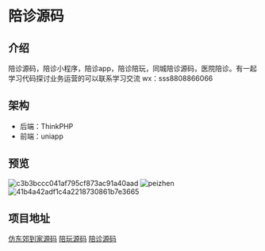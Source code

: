 # 陪诊源码
## 介绍
陪诊源码，陪诊小程序，陪诊app，陪诊陪玩，同城陪诊源码，医院陪诊。有一起学习代码探讨业务运营的可以联系学习交流 wx：sss8808866066

## 架构
- 后端：ThinkPHP
- 前端：uniapp

## 预览
![c3b3bccc041af795cf873ac91a40aad](https://github.com/ubugA/peizhen/assets/145946698/332682e4-4c3c-46dc-b43b-eec68bf88263)
![peizhen](https://github.com/ubugA/peizhen/assets/145946698/ce837922-b6fb-4e16-b6bb-5d14e5a7894d)
![41b4a42adf1c4a2218730861b7e3665](https://github.com/ubugA/peizhen/assets/145946698/95a57205-e4e6-4c75-bd3f-d0fe41bf21a0)


 
## 项目地址
[仿东郊到家源码](https://github.com/ubugA/dongjiao)
[陪玩源码](https://github.com/ubugA/peiwan.git)
[陪诊源码](https://github.com/ubugA/peizhen.git)
